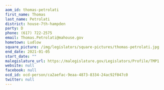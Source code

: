 ```yaml
---
aom_id: thomas-petrolati
first_name: Thomas
last_name: Petrolati
district: house-7th-hampden
party: D
phone: (617) 722-2575
email: Thomas.Petrolati@mahouse.gov
hometown: Ludlow
square_picture: /img/legislators/square-pictures/thomas-petrolati.jpg
end_date: 2021-01-05
start_date: ""
malegislature_url: https://malegislature.gov/Legislators/Profile/TMP1
website: null
facebook: null
ocd_id: ocd-person/ca2aefac-9eaa-4873-8334-24ac92f047c0
twitter: null
---
```

